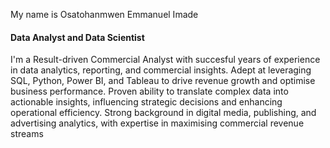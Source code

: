 My name is Osatohanmwen Emmanuel Imade
#### Data Analyst and Data Scientist

I'm a Result-driven Commercial Analyst with succesful years of experience in data analytics, reporting, and commercial insights. Adept at leveraging SQL, Python, Power BI, and Tableau to drive revenue growth and optimise business performance. Proven ability to translate complex data into actionable insights, influencing strategic decisions and enhancing operational efficiency. Strong background in digital media, publishing, and advertising analytics, with expertise in maximising commercial revenue streams
                  
